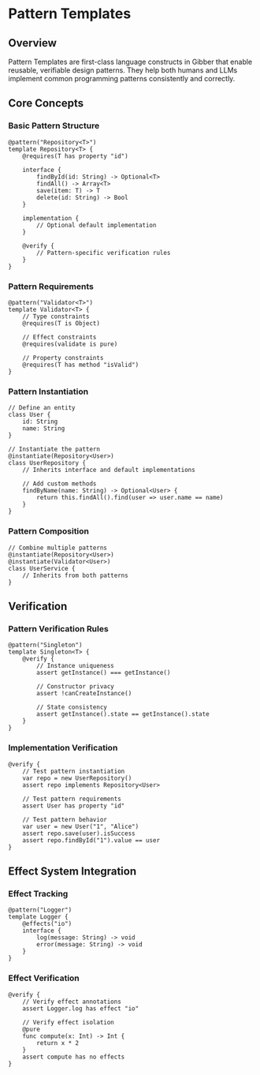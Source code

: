 # Pattern Templates

## Overview

Pattern Templates are first-class language constructs in Gibber that enable reusable, verifiable design patterns. They help both humans and LLMs implement common programming patterns consistently and correctly.

## Core Concepts

### Basic Pattern Structure
```gibber
@pattern("Repository<T>")
template Repository<T> {
    @requires(T has property "id")
    
    interface {
        findById(id: String) -> Optional<T>
        findAll() -> Array<T>
        save(item: T) -> T
        delete(id: String) -> Bool
    }
    
    implementation {
        // Optional default implementation
    }
    
    @verify {
        // Pattern-specific verification rules
    }
}
```

### Pattern Requirements
```gibber
@pattern("Validator<T>")
template Validator<T> {
    // Type constraints
    @requires(T is Object)
    
    // Effect constraints
    @requires(validate is pure)
    
    // Property constraints
    @requires(T has method "isValid")
}
```

### Pattern Instantiation
```gibber
// Define an entity
class User {
    id: String
    name: String
}

// Instantiate the pattern
@instantiate(Repository<User>)
class UserRepository {
    // Inherits interface and default implementations
    
    // Add custom methods
    findByName(name: String) -> Optional<User> {
        return this.findAll().find(user => user.name == name)
    }
}
```

### Pattern Composition
```gibber
// Combine multiple patterns
@instantiate(Repository<User>)
@instantiate(Validator<User>)
class UserService {
    // Inherits from both patterns
}
```

## Verification

### Pattern Verification Rules
```gibber
@pattern("Singleton")
template Singleton<T> {
    @verify {
        // Instance uniqueness
        assert getInstance() === getInstance()
        
        // Constructor privacy
        assert !canCreateInstance()
        
        // State consistency
        assert getInstance().state == getInstance().state
    }
}
```

### Implementation Verification
```gibber
@verify {
    // Test pattern instantiation
    var repo = new UserRepository()
    assert repo implements Repository<User>
    
    // Test pattern requirements
    assert User has property "id"
    
    // Test pattern behavior
    var user = new User("1", "Alice")
    assert repo.save(user).isSuccess
    assert repo.findById("1").value == user
}
```

## Effect System Integration

### Effect Tracking
```gibber
@pattern("Logger")
template Logger {
    @effects("io")
    interface {
        log(message: String) -> void
        error(message: String) -> void
    }
}
```

### Effect Verification
```gibber
@verify {
    // Verify effect annotations
    assert Logger.log has effect "io"
    
    // Verify effect isolation
    @pure
    func compute(x: Int) -> Int {
        return x * 2
    }
    assert compute has no effects
} 